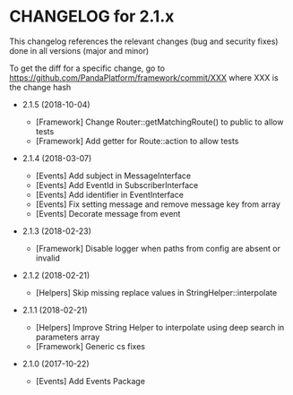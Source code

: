 CHANGELOG for 2.1.x
===================

This changelog references the relevant changes (bug and security fixes) done
in all versions (major and minor)

To get the diff for a specific change, go to https://github.com/PandaPlatform/framework/commit/XXX where
XXX is the change hash

* 2.1.5 (2018-10-04)
  * [Framework] Change Router::getMatchingRoute() to public to allow tests
  * [Framework] Add getter for Route::action to allow tests

* 2.1.4 (2018-03-07)
  * [Events] Add subject in MessageInterface
  * [Events] Add EventId in SubscriberInterface
  * [Events] Add identifier in EventInterface
  * [Events] Fix setting message and remove message key from array
  * [Events] Decorate message from event
  
* 2.1.3 (2018-02-23)
  * [Framework] Disable logger when paths from config are absent or invalid
  
* 2.1.2 (2018-02-21)
  * [Helpers] Skip missing replace values in StringHelper::interpolate

* 2.1.1 (2018-02-21)
  * [Helpers] Improve String Helper to interpolate using deep search in parameters array
  * [Framework] Generic cs fixes

* 2.1.0 (2017-10-22)
  * [Events] Add Events Package
